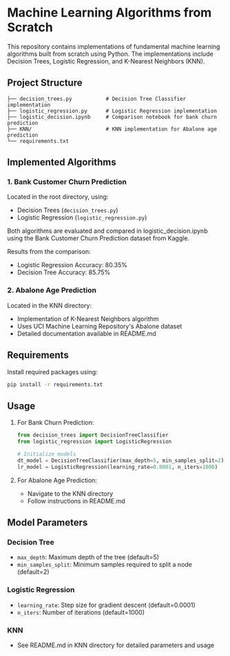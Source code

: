 # Machine Learning Algorithms from Scratch

This repository contains implementations of fundamental machine learning algorithms built from scratch using Python. The implementations include Decision Trees, Logistic Regression, and K-Nearest Neighbors (KNN).

## Project Structure

```
├── decision_trees.py           # Decision Tree Classifier implementation
├── logistic_regression.py      # Logistic Regression implementation
├── logistic_decision.ipynb     # Comparison notebook for bank churn prediction
├── KNN/                        # KNN implementation for Abalone age prediction
└── requirements.txt
```

## Implemented Algorithms

### 1. Bank Customer Churn Prediction

Located in the root directory, using:

- Decision Trees (`decision_trees.py`)
- Logistic Regression (`logistic_regression.py`)

Both algorithms are evaluated and compared in logistic_decision.ipynb using the Bank Customer Churn Prediction dataset from Kaggle.

Results from the comparison:

- Logistic Regression Accuracy: 80.35%
- Decision Tree Accuracy: 85.75%

### 2. Abalone Age Prediction

Located in the KNN directory:

- Implementation of K-Nearest Neighbors algorithm
- Uses UCI Machine Learning Repository's Abalone dataset
- Detailed documentation available in README.md

## Requirements

Install required packages using:

```bash
pip install -r requirements.txt
```

## Usage

1. For Bank Churn Prediction:

   ```python
   from decision_trees import DecisionTreeClassifier
   from logistic_regression import LogisticRegression

   # Initialize models
   dt_model = DecisionTreeClassifier(max_depth=5, min_samples_split=2)
   lr_model = LogisticRegression(learning_rate=0.0001, n_iters=1000)
   ```

2. For Abalone Age Prediction:
   - Navigate to the KNN directory
   - Follow instructions in README.md

## Model Parameters

### Decision Tree

- `max_depth`: Maximum depth of the tree (default=5)
- `min_samples_split`: Minimum samples required to split a node (default=2)

### Logistic Regression

- `learning_rate`: Step size for gradient descent (default=0.0001)
- `n_iters`: Number of iterations (default=1000)

### KNN

- See README.md in KNN directory for detailed parameters and usage
